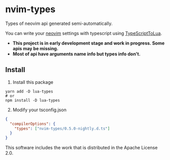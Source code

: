 # nvim-types

Types of neovim api generated semi-automatically.

You can write your [neovim](https://github.com/neovim/neovim) settings with typescript using [TypeScriptToLua](https://typescripttolua.github.io).

- **This project is in early development stage and work in progress. Some apis may be missing.**
- **Most of api have arguments name info but types info don't.**

## Install

1. Install this package

```
yarn add -D lua-types
# or
npm install -D lua-types
```

2. Modify your tsconfig.json

```json
{
  "compilerOptions": {
    "types": ["nvim-types/0.5.0-nightly.d.ts"]
  }
}
```

This software includes the work that is distributed in the Apache License 2.0.
